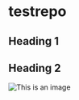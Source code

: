 # testrepo

## Heading 1
## Heading 2

![This is an image](https://myoctocat.com/assets/images/base-octocat.svg)

